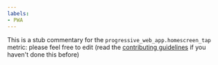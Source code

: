 ```yaml
---
labels:
- PWA
---
```

This is a stub commentary for the `progressive_web_app.homescreen_tap` metric: please feel free to edit (read the
[contributing guidelines](https://github.com/mozilla/glean-annotations/blob/main/CONTRIBUTING.md)
if you haven't done this before)
